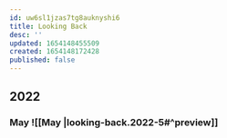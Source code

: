 ```yaml
---
id: uw6sl1jzas7tg8auknyshi6
title: Looking Back
desc: ''
updated: 1654148455509
created: 1654148172428
published: false
---
```


## 2022

### May ![[May |looking-back.2022-5#^preview]]
